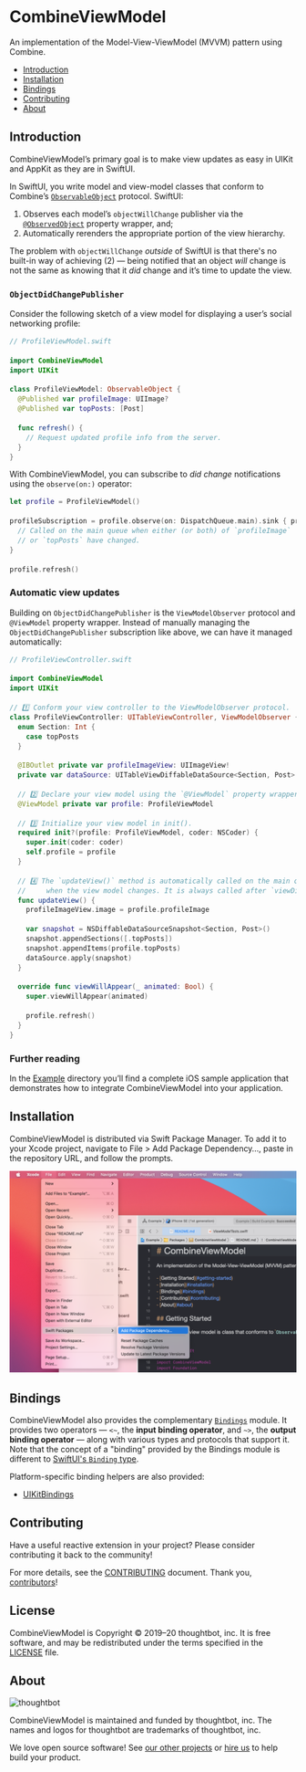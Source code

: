 # CombineViewModel

An implementation of the Model-View-ViewModel (MVVM) pattern using Combine.

- [Introduction](#introduction)
- [Installation](#installation)
- [Bindings](#bindings)
- [Contributing](#contributing)
- [About](#about)

## Introduction

CombineViewModel’s primary goal is to make view updates as easy in UIKit and
AppKit as they are in SwiftUI.

In SwiftUI, you write model and view-model classes that conform to Combine’s
[`ObservableObject`][ObservableObject] protocol. SwiftUI:

1. Observes each model’s `objectWillChange` publisher via the
   [`@ObservedObject`][ObservedObject] property wrapper, and;
2. Automatically rerenders the appropriate portion of the view hierarchy.

The problem with `objectWillChange` _outside_ of SwiftUI is that there's no
built-in way of achieving (2) — being notified that an object _will_ change is
not the same as knowing that it _did_ change and it’s time to update the view.

  [ObservableObject]: https://developer.apple.com/documentation/combine/observableobject
  [ObservedObject]: https://developer.apple.com/documentation/swiftui/observedobject

### `ObjectDidChangePublisher`

Consider the following sketch of a view model for displaying a user’s social
networking profile:

```swift
// ProfileViewModel.swift

import CombineViewModel
import UIKit

class ProfileViewModel: ObservableObject {
  @Published var profileImage: UIImage?
  @Published var topPosts: [Post]

  func refresh() {
    // Request updated profile info from the server.
  }
}
```

With CombineViewModel, you can subscribe to _did change_ notifications using
the `observe(on:)` operator:

```swift
let profile = ProfileViewModel()

profileSubscription = profile.observe(on: DispatchQueue.main).sink { profile in
  // Called on the main queue when either (or both) of `profileImage`
  // or `topPosts` have changed.
}

profile.refresh()
```

### Automatic view updates

Building on `ObjectDidChangePublisher` is the `ViewModelObserver` protocol and
`@ViewModel` property wrapper. Instead of manually managing the
`ObjectDidChangePublisher` subscription like above, we can have it managed
automatically:

```swift
// ProfileViewController.swift

import CombineViewModel
import UIKit

// 1️⃣ Conform your view controller to the ViewModelObserver protocol.
class ProfileViewController: UITableViewController, ViewModelObserver {
  enum Section: Int {
    case topPosts
  }

  @IBOutlet private var profileImageView: UIImageView!
  private var dataSource: UITableViewDiffableDataSource<Section, Post>!

  // 2️⃣ Declare your view model using the `@ViewModel` property wrapper.
  @ViewModel private var profile: ProfileViewModel

  // 3️⃣ Initialize your view model in init().
  required init?(profile: ProfileViewModel, coder: NSCoder) {
    super.init(coder: coder)
    self.profile = profile
  }

  // 4️⃣ The `updateView()` method is automatically called on the main queue
  //     when the view model changes. It is always called after `viewDidLoad()`.
  func updateView() {
    profileImageView.image = profile.profileImage

    var snapshot = NSDiffableDataSourceSnapshot<Section, Post>()
    snapshot.appendSections([.topPosts])
    snapshot.appendItems(profile.topPosts)
    dataSource.apply(snapshot)
  }

  override func viewWillAppear(_ animated: Bool) {
    super.viewWillAppear(animated)

    profile.refresh()
  }
}
```

### Further reading

In the [Example](/Example) directory you’ll find a complete iOS sample
application that demonstrates how to integrate CombineViewModel into your
application.

## Installation

CombineViewModel is distributed via Swift Package Manager. To add it to your
Xcode project, navigate to File > Add Package Dependency…, paste in the
repository URL, and follow the prompts.

<img alt="Screen capture of Xcode on macOS Big Sur, with the Add Package Dependency menu item highlighted" width="945" src="/Documentation/Images/add-package-dependency.png">

## Bindings

CombineViewModel also provides the complementary [`Bindings`](/Sources/Bindings)
module. It provides two operators — `<~`, the **input binding operator**, and
`~>`, the **output binding operator** — along with various types and protocols
that support it. Note that the concept of a "binding" provided by the Bindings
module is different to [SwiftUI's `Binding` type][Binding].

  [Binding]: https://developer.apple.com/documentation/swiftui/binding

Platform-specific binding helpers are also provided:

- [UIKitBindings](/Sources/UIKitBindings)

## Contributing

Have a useful reactive extension in your project?
Please consider contributing it back to the community!

For more details, see the [CONTRIBUTING][] document.
Thank you, [contributors][]!

  [CONTRIBUTING]: CONTRIBUTING.md
  [contributors]: https://github.com/thoughtbot/Bindings/graphs/contributors

## License

CombineViewModel is Copyright © 2019–20 thoughtbot, inc.
It is free software, and may be redistributed
under the terms specified in the [LICENSE][] file.

  [LICENSE]: /LICENSE

## About

![thoughtbot](http://presskit.thoughtbot.com/images/thoughtbot-logo-for-readmes.svg)

CombineViewModel is maintained and funded by thoughtbot, inc.
The names and logos for thoughtbot are trademarks of thoughtbot, inc.

We love open source software!
See [our other projects][community]
or [hire us][hire] to help build your product.

  [community]: https://thoughtbot.com/community?utm_source=github
  [hire]: https://thoughtbot.com/hire-us?utm_source=github
